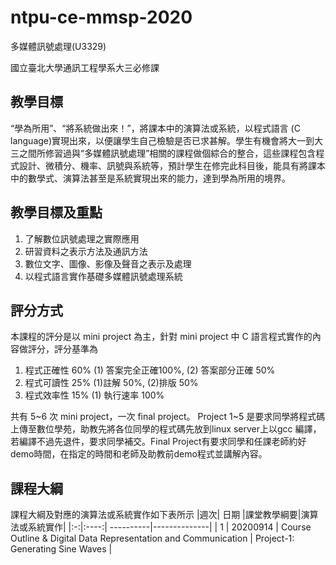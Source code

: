 # ntpu-ce-mmsp-2020
多媒體訊號處理(U3329)

國立臺北大學通訊工程學系大三必修課

## 教學目標
“學為所用”、“將系統做出來！”，將課本中的演算法或系統，以程式語言 (C language)實現出來，以便讓學生自己檢驗是否已求甚解。學生有機會將大一到大三之間所修習過與“多媒體訊號處理”相關的課程做個綜合的整合，這些課程包含程式設計、微積分、機率、訊號與系統等，預計學生在修完此科目後，能具有將課本中的數學式、演算法甚至是系統實現出來的能力，達到學為所用的境界。

## 教學目標及重點
1. 了解數位訊號處理之實際應用
2. 研習資料之表示方法及通訊方法
3. 數位文字、圖像、影像及聲音之表示及處理
4. 以程式語言實作基礎多媒體訊號處理系統

## 評分方式
本課程的評分是以 mini project 為主，針對 mini project 中 C 語言程式實作的內容做評分，評分基準為
1. 程式正確性 60%
   (1) 答案完全正確100%, 
   (2) 答案部分正確  50%
2. 程式可讀性 25%
   (1)註解 50%, 
   (2)排版 50%
3. 程式效率性 15%
   (1) 執行速率 100%

共有 5~6 次 mini project，一次 final project。
Project 1~5 是要求同學將程式碼上傳至數位學苑，助教先將各位同學的程式碼先放到linux server上以gcc 編譯，若編譯不過先退件，要求同學補交。Final Project有要求同學和任課老師約好demo時間，在指定的時間和老師及助教前demo程式並講解內容。


## 課程大綱
課程大綱及對應的演算法或系統實作如下表所示
|週次| 日期 |課堂教學綱要|演算法或系統實作|
|:-:|:----:| ----------|--------------|
| 1 | 20200914 | Course Outline & Digital Data Representation and Communication | Project-1: Generating Sine Waves |
